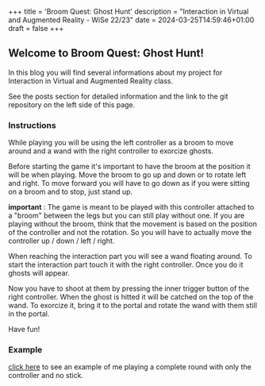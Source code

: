 +++
title = 'Broom Quest: Ghost Hunt'
description = "Interaction in Virtual and Augmented Reality - WiSe 22/23"
date = 2024-03-25T14:59:46+01:00
draft = false
+++

## Welcome to Broom Quest: Ghost Hunt!

In this blog you will find several informations about my project for Interaction in Virtual and Augmented Reality class.

See the posts section for detailed information and the link to the git repository on the left side of this page.

### Instructions

While playing you will be using the left controller as a broom to move around and a wand with the right controller to exorcize ghosts.

Before starting the game it's important to have the broom at the position it will be when playing.
Move the broom to go up and down or to rotate left and right.
To move forward you will have to go down as if you were sitting on a broom and to stop, just stand up.

**important** : The game is meant to be played with this controller attached to a "broom" between the legs but you can still play without one.
If you are playing without the broom, think that the movement is based on the position of the controller and not the rotation.
So you will have to actually move the controller up / down / left / right.

When reaching the interaction part you will see a wand floating around. To start the interaction part touch it with the right controller.
Once you do it ghosts will appear.

Now you have to shoot at them by pressing the inner trigger button of the right controller. When the ghost is hitted it will be catched on the top of the wand.
To exorcize it, bring it to the portal and rotate the wand with them still in the portal.

Have fun!


### Example

[click here](https://youtu.be/zO5u7G8SM8w) to see an example of me playing a complete round with only the controller and no stick.